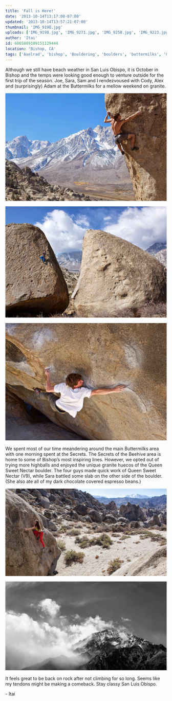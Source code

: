 ```yaml
---
title: 'Fall is Here!'
date: '2013-10-14T13:17:00-07:00'
updated: '2013-10-14T13:57:21-07:00'
thumbnail: 'IMG_9198.jpg'
uploads: ['IMG_9198.jpg', 'IMG_9271.jpg', 'IMG_9258.jpg', 'IMG_9223.jpg', 'IMG_9288.jpg']
author: 'Itai'
id: 6065889109151129444
location: 'Bishop, CA'
tags: ['Axelrad', 'bishop', 'Bouldering', 'boulders', 'buttermilks', 'California', 'Climbing', 'highball', 'Itai']
---
```


Although we still have beach weather in San Luis Obispo, it is October in Bishop and the temps were looking good enough to venture outside for the first trip of the season. Joe, Sara, Sam and I rendezvoused with Cody, Alex and (surprisingly) Adam at the Buttermilks for a mellow weekend on granite.

![Joe, trying to find a hold on Saigon Direct (V9).](uploads/IMG_9198.jpg)

![Sam, enjoying the view from the Grandpa Peabody.](uploads/IMG_9271.jpg)

![Cody, reaching far on Moonraker (V8).](uploads/IMG_9258.jpg)

We spent most of our time meandering around the main Buttermilks area with one morning spent at the Secrets. The Secrets of the Beehive area is home to some of Bishop’s most inspiring lines. However, we opted out of trying more highballs and enjoyed the unique granite huecos of the Queen Sweet Nectar boulder. The four guys made quick work of Queen Sweet Nectar (V9), while Sara battled some slab on the other side of the boulder. (She also ate all of my dark chocolate covered espresso beans.)

![Sara, trusting her footwork.](uploads/IMG_9223.jpg)

![A cliché black and white photograph of a mountain.](uploads/IMG_9288.jpg)

It feels great to be back on rock after not climbing for so long. Seems like my tendons might be making a comeback. Stay classy San Luis Obispo.

\- Itai
